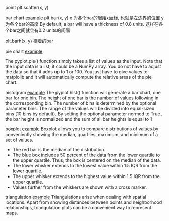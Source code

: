 point
plt.scatter(x, y)

bar chart
[example](./bar.py)
plt.bar(x, y)
x 为各个bar的起始x坐标, 也就是左边界的位置
y 为各个bar的高度
By default, a bar will have a thickness of 0.8 units. 这样在各个bar之间就会有0.2 units的间隔

plt.barh(x, y)
横着的bar

pie chart
[example](./pie.py)

The pyplot.pie() function simply takes a list of values as the input.
Note that the input data is a list; it could be a NumPy array.
You do not have to adjust the data so that it adds up to 1 or 100.
You just have to give values to matplolib and it will automatically compute the relative areas of the pie chart.

histogram
[example](./hist.py)
The pyplot.hist() function will generate a bar chart, one bar for one bin.
The height of one bar is the number of values following in the corresponding bin.
The number of bins is determined by the optional parameter bins. The range of the values will be divided into equal-sized bins (10 bins by default).
By setting the optional parameter normed to True , the bar height is normalized and the sum of all bar heights is equal to 1

boxplot
[example](./boxplot.py)
Boxplot allows you to compare distributions of values by conveniently showing the median, quartiles, maximum, and minimum of a set of values.

- The red bar is the median of the distribution.
- The blue box includes 50 percent of the data from the lower quartile to the upper quartile. Thus, the box is centered on the median of the data.
- The lower whisker extends to the lowest value within 1.5 IQR from the lower quartile.
- The upper whisker extends to the highest value within 1.5 IQR from the upper quartile.
- Values further from the whiskers are shown with a cross marker.

triangulation
[example](./triplot.py)
Triangulations arise when dealing with spatial locations.
Apart from showing distances between points and neighborhood relationships, triangulation plots can be a convenient way to represent maps.

